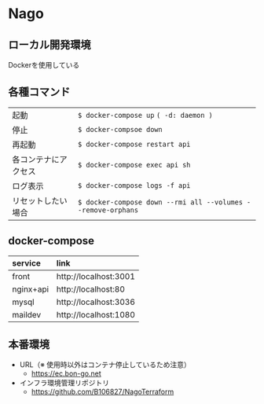 # Nago

## ローカル開発環境
Dockerを使用している

## 各種コマンド
|                      |                                                              |
|:---------------------|:-------------------------------------------------------------|
| 起動                 | `$ docker-compose up` `( -d: daemon )`                       |
| 停止                 | `$ docker-compsoe down`                                      |
| 再起動               | `$ docker-compose restart api`                               |
| 各コンテナにアクセス | `$ docker-compose exec api sh`                               |
| ログ表示             | `$ docker-compose logs -f api`                               |
| リセットしたい場合   | `$ docker-compose down --rmi all --volumes --remove-orphans` |

## docker-compose
| service     | link                  |
|:------------|:----------------------|
| front       | http://localhost:3001 |
| nginx+api   | http://localhost:80   |
| mysql       | http://localhost:3036 |
| maildev     | http://localhost:1080 |

## 本番環境
- URL（※ 使用時以外はコンテナ停止しているため注意）
    - https://ec.bon-go.net
- インフラ環境管理リポジトリ
    - https://github.com/B106827/NagoTerraform
